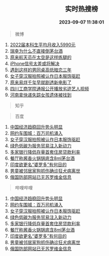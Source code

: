 <div align="center"><h2>实时热搜榜</h2><h4>2023-09-07 11:38:01</h4></div>

> 微博  

1. [2022届本科生平均月收入5990元](https://s.weibo.com/weibo?q=%232022%E5%B1%8A%E6%9C%AC%E7%A7%91%E7%94%9F%E5%B9%B3%E5%9D%87%E6%9C%88%E6%94%B6%E5%85%A55990%E5%85%83%23&t=31&band_rank=1&Refer=top)<br />
2. [瑞幸为什么不直接倒茅台酒](https://s.weibo.com/weibo?q=%E7%91%9E%E5%B9%B8%E4%B8%BA%E4%BB%80%E4%B9%88%E4%B8%8D%E7%9B%B4%E6%8E%A5%E5%80%92%E8%8C%85%E5%8F%B0%E9%85%92&t=31&band_rank=2&Refer=top)<br />
3. [原来航天员在太空是这样练腿的](https://s.weibo.com/weibo?q=%23%E5%8E%9F%E6%9D%A5%E8%88%AA%E5%A4%A9%E5%91%98%E5%9C%A8%E5%A4%AA%E7%A9%BA%E6%98%AF%E8%BF%99%E6%A0%B7%E7%BB%83%E8%85%BF%E7%9A%84%23&t=31&band_rank=3&Refer=top)<br />
4. [iPhone信号太差或将解决](https://s.weibo.com/weibo?q=%23iPhone%E4%BF%A1%E5%8F%B7%E5%A4%AA%E5%B7%AE%E6%88%96%E5%B0%86%E8%A7%A3%E5%86%B3%23&t=31&band_rank=4&Refer=top)<br />
5. [遇到这样的男同桌高低暗恋三年](https://s.weibo.com/weibo?q=%23%E9%81%87%E5%88%B0%E8%BF%99%E6%A0%B7%E7%9A%84%E7%94%B7%E5%90%8C%E6%A1%8C%E9%AB%98%E4%BD%8E%E6%9A%97%E6%81%8B%E4%B8%89%E5%B9%B4%23&t=31&band_rank=5&Refer=top)<br />
6. [女子穿汉服拍照被认作日本服饰驱赶](https://s.weibo.com/weibo?q=%23%E5%A5%B3%E5%AD%90%E7%A9%BF%E6%B1%89%E6%9C%8D%E6%8B%8D%E7%85%A7%E8%A2%AB%E8%AE%A4%E4%BD%9C%E6%97%A5%E6%9C%AC%E6%9C%8D%E9%A5%B0%E9%A9%B1%E8%B5%B6%23&t=31&band_rank=6&Refer=top)<br />
7. [原来易烊千玺早就剧透新电影了](https://s.weibo.com/weibo?q=%23%E5%8E%9F%E6%9D%A5%E6%98%93%E7%83%8A%E5%8D%83%E7%8E%BA%E6%97%A9%E5%B0%B1%E5%89%A7%E9%80%8F%E6%96%B0%E7%94%B5%E5%BD%B1%E4%BA%86%23&t=31&band_rank=7&Refer=top)<br />
8. [四川工商学院通报公开播放劣迹艺人视频](https://s.weibo.com/weibo?q=%23%E5%9B%9B%E5%B7%9D%E5%B7%A5%E5%95%86%E5%AD%A6%E9%99%A2%E9%80%9A%E6%8A%A5%E5%85%AC%E5%BC%80%E6%92%AD%E6%94%BE%E5%8A%A3%E8%BF%B9%E8%89%BA%E4%BA%BA%E8%A7%86%E9%A2%91%23&t=31&band_rank=8&Refer=top)<br />
9. [河南拿快递失踪女孩遗体被找到](https://s.weibo.com/weibo?q=%23%E6%B2%B3%E5%8D%97%E6%8B%BF%E5%BF%AB%E9%80%92%E5%A4%B1%E8%B8%AA%E5%A5%B3%E5%AD%A9%E9%81%97%E4%BD%93%E8%A2%AB%E6%89%BE%E5%88%B0%23&t=31&band_rank=9&Refer=top)<br />

> 知乎  


> 百度  

1. [中国经济趋稳回升势头明显](https://www.baidu.com/s?wd=%E4%B8%AD%E5%9B%BD%E7%BB%8F%E6%B5%8E%E8%B6%8B%E7%A8%B3%E5%9B%9E%E5%8D%87%E5%8A%BF%E5%A4%B4%E6%98%8E%E6%98%BE&sa=fyb_news&rsv_dl=fyb_news)<br />
2. [网约车围城：百万司机涌入](https://www.baidu.com/s?wd=%E7%BD%91%E7%BA%A6%E8%BD%A6%E5%9B%B4%E5%9F%8E%EF%BC%9A%E7%99%BE%E4%B8%87%E5%8F%B8%E6%9C%BA%E6%B6%8C%E5%85%A5&sa=fyb_news&rsv_dl=fyb_news)<br />
3. [女子穿汉服拍照被认作日本服饰驱赶](https://www.baidu.com/s?wd=%E5%A5%B3%E5%AD%90%E7%A9%BF%E6%B1%89%E6%9C%8D%E6%8B%8D%E7%85%A7%E8%A2%AB%E8%AE%A4%E4%BD%9C%E6%97%A5%E6%9C%AC%E6%9C%8D%E9%A5%B0%E9%A9%B1%E8%B5%B6&sa=fyb_news&rsv_dl=fyb_news)<br />
4. [绿色低碳为服务贸易注入新动力](https://www.baidu.com/s?wd=%E7%BB%BF%E8%89%B2%E4%BD%8E%E7%A2%B3%E4%B8%BA%E6%9C%8D%E5%8A%A1%E8%B4%B8%E6%98%93%E6%B3%A8%E5%85%A5%E6%96%B0%E5%8A%A8%E5%8A%9B&sa=fyb_news&rsv_dl=fyb_news)<br />
5. [多家银行降低存量首套住房贷款利率](https://www.baidu.com/s?wd=%E5%A4%9A%E5%AE%B6%E9%93%B6%E8%A1%8C%E9%99%8D%E4%BD%8E%E5%AD%98%E9%87%8F%E9%A6%96%E5%A5%97%E4%BD%8F%E6%88%BF%E8%B4%B7%E6%AC%BE%E5%88%A9%E7%8E%87&sa=fyb_news&rsv_dl=fyb_news)<br />
6. [餐厅称酱香火锅锅底含8ml茅台酒](https://www.baidu.com/s?wd=%E9%A4%90%E5%8E%85%E7%A7%B0%E9%85%B1%E9%A6%99%E7%81%AB%E9%94%85%E9%94%85%E5%BA%95%E5%90%AB8ml%E8%8C%85%E5%8F%B0%E9%85%92&sa=fyb_news&rsv_dl=fyb_news)<br />
7. [印度欲更名“婆罗多”有何目的](https://www.baidu.com/s?wd=%E5%8D%B0%E5%BA%A6%E6%AC%B2%E6%9B%B4%E5%90%8D%E2%80%9C%E5%A9%86%E7%BD%97%E5%A4%9A%E2%80%9D%E6%9C%89%E4%BD%95%E7%9B%AE%E7%9A%84&sa=fyb_news&rsv_dl=fyb_news)<br />
8. [男童被邻居家狗抓伤确诊狂犬病离世](https://www.baidu.com/s?wd=%E7%94%B7%E7%AB%A5%E8%A2%AB%E9%82%BB%E5%B1%85%E5%AE%B6%E7%8B%97%E6%8A%93%E4%BC%A4%E7%A1%AE%E8%AF%8A%E7%8B%82%E7%8A%AC%E7%97%85%E7%A6%BB%E4%B8%96&sa=fyb_news&rsv_dl=fyb_news)<br />
9. [俄国防部网站已无苏罗维金信息](https://www.baidu.com/s?wd=%E4%BF%84%E5%9B%BD%E9%98%B2%E9%83%A8%E7%BD%91%E7%AB%99%E5%B7%B2%E6%97%A0%E8%8B%8F%E7%BD%97%E7%BB%B4%E9%87%91%E4%BF%A1%E6%81%AF&sa=fyb_news&rsv_dl=fyb_news)<br />

> 哔哩哔哩  

1. [中国经济趋稳回升势头明显](https://www.baidu.com/s?wd=%E4%B8%AD%E5%9B%BD%E7%BB%8F%E6%B5%8E%E8%B6%8B%E7%A8%B3%E5%9B%9E%E5%8D%87%E5%8A%BF%E5%A4%B4%E6%98%8E%E6%98%BE&sa=fyb_news&rsv_dl=fyb_news)<br />
2. [网约车围城：百万司机涌入](https://www.baidu.com/s?wd=%E7%BD%91%E7%BA%A6%E8%BD%A6%E5%9B%B4%E5%9F%8E%EF%BC%9A%E7%99%BE%E4%B8%87%E5%8F%B8%E6%9C%BA%E6%B6%8C%E5%85%A5&sa=fyb_news&rsv_dl=fyb_news)<br />
3. [女子穿汉服拍照被认作日本服饰驱赶](https://www.baidu.com/s?wd=%E5%A5%B3%E5%AD%90%E7%A9%BF%E6%B1%89%E6%9C%8D%E6%8B%8D%E7%85%A7%E8%A2%AB%E8%AE%A4%E4%BD%9C%E6%97%A5%E6%9C%AC%E6%9C%8D%E9%A5%B0%E9%A9%B1%E8%B5%B6&sa=fyb_news&rsv_dl=fyb_news)<br />
4. [绿色低碳为服务贸易注入新动力](https://www.baidu.com/s?wd=%E7%BB%BF%E8%89%B2%E4%BD%8E%E7%A2%B3%E4%B8%BA%E6%9C%8D%E5%8A%A1%E8%B4%B8%E6%98%93%E6%B3%A8%E5%85%A5%E6%96%B0%E5%8A%A8%E5%8A%9B&sa=fyb_news&rsv_dl=fyb_news)<br />
5. [多家银行降低存量首套住房贷款利率](https://www.baidu.com/s?wd=%E5%A4%9A%E5%AE%B6%E9%93%B6%E8%A1%8C%E9%99%8D%E4%BD%8E%E5%AD%98%E9%87%8F%E9%A6%96%E5%A5%97%E4%BD%8F%E6%88%BF%E8%B4%B7%E6%AC%BE%E5%88%A9%E7%8E%87&sa=fyb_news&rsv_dl=fyb_news)<br />
6. [餐厅称酱香火锅锅底含8ml茅台酒](https://www.baidu.com/s?wd=%E9%A4%90%E5%8E%85%E7%A7%B0%E9%85%B1%E9%A6%99%E7%81%AB%E9%94%85%E9%94%85%E5%BA%95%E5%90%AB8ml%E8%8C%85%E5%8F%B0%E9%85%92&sa=fyb_news&rsv_dl=fyb_news)<br />
7. [印度欲更名“婆罗多”有何目的](https://www.baidu.com/s?wd=%E5%8D%B0%E5%BA%A6%E6%AC%B2%E6%9B%B4%E5%90%8D%E2%80%9C%E5%A9%86%E7%BD%97%E5%A4%9A%E2%80%9D%E6%9C%89%E4%BD%95%E7%9B%AE%E7%9A%84&sa=fyb_news&rsv_dl=fyb_news)<br />
8. [男童被邻居家狗抓伤确诊狂犬病离世](https://www.baidu.com/s?wd=%E7%94%B7%E7%AB%A5%E8%A2%AB%E9%82%BB%E5%B1%85%E5%AE%B6%E7%8B%97%E6%8A%93%E4%BC%A4%E7%A1%AE%E8%AF%8A%E7%8B%82%E7%8A%AC%E7%97%85%E7%A6%BB%E4%B8%96&sa=fyb_news&rsv_dl=fyb_news)<br />
9. [俄国防部网站已无苏罗维金信息](https://www.baidu.com/s?wd=%E4%BF%84%E5%9B%BD%E9%98%B2%E9%83%A8%E7%BD%91%E7%AB%99%E5%B7%B2%E6%97%A0%E8%8B%8F%E7%BD%97%E7%BB%B4%E9%87%91%E4%BF%A1%E6%81%AF&sa=fyb_news&rsv_dl=fyb_news)<br />

